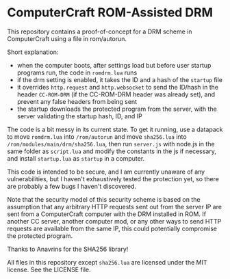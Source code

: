 # ComputerCraft ROM-Assisted DRM
This repository contains a proof-of-concept for a DRM scheme in ComputerCraft using a file in rom/autorun. 

Short explanation:
- when the computer boots, after settings load but before user startup programs run, the code in `romdrm.lua` runs
- if the drm setting is enabled, it takes the ID and a hash of the `startup` file
- it overrides `http.request` and `http.websocket` to send the ID/hash in the header `CC-ROM-DRM` (if the CC-ROM-DRM header was already set), and prevent any false headers from being sent
- the startup downloads the protected program from the server, with the server validating the startup hash, ID, and IP

The code is a bit messy in its current state. To get it running, use a datapack to move `romdrm.lua` into `/rom/autorun` and move `sha256.lua` into `/rom/modules/main/drm/sha256.lua`, then run `server.js` with node.js in the same folder as `script.lua` and modify the constants in the js if necessary, and install `startup.lua` as `startup` in a computer.

This code is intended to be secure, and I am currently unaware of any vulnerabilities, but I haven't exhaustively tested the protection yet, so there are probably a few bugs I haven't discovered.

Note that the security model of this security scheme is based on the assumption that any arbitrary HTTP requests sent out from the server IP are sent from a ComputerCraft computer with the DRM installed in ROM. If another CC server, another computer mod, or any other ways to send HTTP requests are available from the same IP, this could potentially compromise the protected program.

Thanks to Anavrins for the SHA256 library!

All files in this repository except `sha256.lua` are licensed under the MIT license. See the LICENSE file.